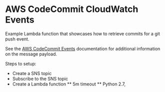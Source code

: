 # AWS CodeCommit CloudWatch Events

Example Lambda function that showcases how to retrieve commits for a git push event.


See the [AWS CodeCommit Events](https://docs.aws.amazon.com/AmazonCloudWatch/latest/events/EventTypes.html#codecommit_event_type) documentation for additional information on the message payload.

Steps to setup:

* Create a SNS topic
* Subscribe to the SNS topic
* Create a Lambda function
** 5m timeout
** Python 2.7,
